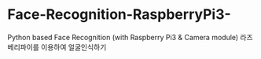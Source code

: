 # Face-Recognition-RaspberryPi3-
Python based Face Recognition (with Raspberry Pi3 &amp; Camera module)
라즈베리파이를 이용하여 얼굴인식하기
